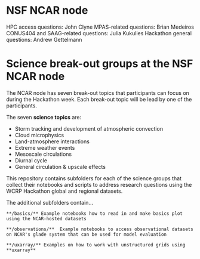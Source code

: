 # NSF NCAR node

HPC access questions: John Clyne
MPAS-related questions: Brian Medeiros
CONUS404 and SAAG-related questions: Julia Kukulies 
Hackathon general questions: Andrew Gettelmann 

# Science break-out groups at the NSF NCAR node

The NCAR node has seven break-out topics that participants can focus on during the Hackathon week.
Each break-out topic will be lead by one of the participants.

The seven **science topics** are: 

* Storm tracking and development of atmospheric convection
* Cloud microphysics 
* Land-atmosphere interactions 
* Extreme weather events 
* Mesoscale circulations
* Diurnal cycle
* General circulation & upscale effects

This repository contains subfolders for each of the science groups that collect their notebooks and scripts to address research questions using the WCRP Hackathon global and regional datasets.

The additional subfolders contain...

    **/basics/** Example notebooks how to read in and make basics plot using the NCAR-hosted datasets

    **/observations/**  Example notebooks to access observational datasets on NCAR's glade system that can be used for model evaluation

    **/uxarray/** Examples on how to work with unstructured grids using **uxarray**





